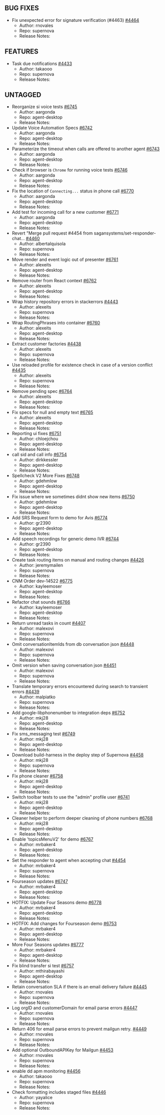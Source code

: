 ## BUG FIXES
 * Fix unexpected error for signature verification (#4463) [#4464](https://github.com/sagansystems/supernova/pull/4464)
    * Author: rnovales
    * Repo: supernova
    * Release Notes: 

## FEATURES
 * Task due notifications [#4433](https://github.com/sagansystems/supernova/pull/4433)
    * Author: takaooo
    * Repo: supernova
    * Release Notes: 

## UNTAGGED
 * Reorganize si voice tests [#6745](https://github.com/sagansystems/agent-desktop/pull/6745)
    * Author: aargonda
    * Repo: agent-desktop
    * Release Notes: 
 * Update Voice Automation Specs [#6742](https://github.com/sagansystems/agent-desktop/pull/6742)
    * Author: aargonda
    * Repo: agent-desktop
    * Release Notes: 
 * Parameterize the timeout when calls are offered to another agent [#6743](https://github.com/sagansystems/agent-desktop/pull/6743)
    * Author: aargonda
    * Repo: agent-desktop
    * Release Notes: 
 * Check if browser is `Chrome` for running voice tests [#6746](https://github.com/sagansystems/agent-desktop/pull/6746)
    * Author: aargonda
    * Repo: agent-desktop
    * Release Notes: 
 * Fix the location of `Connecting...` status in phone call [#6770](https://github.com/sagansystems/agent-desktop/pull/6770)
    * Author: aargonda
    * Repo: agent-desktop
    * Release Notes: 
 * Add test for incoming call for a new customer [#6771](https://github.com/sagansystems/agent-desktop/pull/6771)
    * Author: aargonda
    * Repo: agent-desktop
    * Release Notes: 
 * Revert "Merge pull request #4454 from sagansystems/set-responder-chat… [#4460](https://github.com/sagansystems/supernova/pull/4460)
    * Author: albertalquisola
    * Repo: supernova
    * Release Notes: 
 * Move render and event logic out of presenter [#6761](https://github.com/sagansystems/agent-desktop/pull/6761)
    * Author: alexeits
    * Repo: agent-desktop
    * Release Notes: 
 * Remove router from React context [#6762](https://github.com/sagansystems/agent-desktop/pull/6762)
    * Author: alexeits
    * Repo: agent-desktop
    * Release Notes: 
 * Wrap history repository errors in stackerrors [#4443](https://github.com/sagansystems/supernova/pull/4443)
    * Author: alexeits
    * Repo: supernova
    * Release Notes: 
 * Wrap RoutingPhrases into container [#6760](https://github.com/sagansystems/agent-desktop/pull/6760)
    * Author: alexeits
    * Repo: agent-desktop
    * Release Notes: 
 * Extract customer factories [#4438](https://github.com/sagansystems/supernova/pull/4438)
    * Author: alexeits
    * Repo: supernova
    * Release Notes: 
 * Use reloaded profile for existence check in case of a version conflict [#4435](https://github.com/sagansystems/supernova/pull/4435)
    * Author: alexeits
    * Repo: supernova
    * Release Notes: 
 * Remove pending spec [#6764](https://github.com/sagansystems/agent-desktop/pull/6764)
    * Author: alexeits
    * Repo: agent-desktop
    * Release Notes: 
 * Fix specs for null and empty text [#6765](https://github.com/sagansystems/agent-desktop/pull/6765)
    * Author: alexeits
    * Repo: agent-desktop
    * Release Notes: 
 * Reporting ui fixes [#6751](https://github.com/sagansystems/agent-desktop/pull/6751)
    * Author: chloejchou
    * Repo: agent-desktop
    * Release Notes: 
 * call sid and call info [#6754](https://github.com/sagansystems/agent-desktop/pull/6754)
    * Author: dirkkessler
    * Repo: agent-desktop
    * Release Notes: 
 * Spellcheck V2 More Fixes [#6748](https://github.com/sagansystems/agent-desktop/pull/6748)
    * Author: gdehmlow
    * Repo: agent-desktop
    * Release Notes: 
 * Fix issue where we sometimes didnt show new items [#6750](https://github.com/sagansystems/agent-desktop/pull/6750)
    * Author: gdehmlow
    * Repo: agent-desktop
    * Release Notes: 
 * Add SRS Request form to demo for Avis [#6774](https://github.com/sagansystems/agent-desktop/pull/6774)
    * Author: gr2390
    * Repo: agent-desktop
    * Release Notes: 
 * Add speech recordings for generic demo IVR [#6744](https://github.com/sagansystems/agent-desktop/pull/6744)
    * Author: gr2390
    * Repo: agent-desktop
    * Release Notes: 
 * Create task routing items on manual and routing changes [#4426](https://github.com/sagansystems/supernova/pull/4426)
    * Author: jeremymailen
    * Repo: supernova
    * Release Notes: 
 * CNM Order dev-14522 [#6775](https://github.com/sagansystems/agent-desktop/pull/6775)
    * Author: kayleemoser
    * Repo: agent-desktop
    * Release Notes: 
 * Refactor chat sounds [#6766](https://github.com/sagansystems/agent-desktop/pull/6766)
    * Author: kayleemoser
    * Repo: agent-desktop
    * Release Notes: 
 * Return unread tasks in count [#4407](https://github.com/sagansystems/supernova/pull/4407)
    * Author: malexovi
    * Repo: supernova
    * Release Notes: 
 * Omit conversationItemIds from db conversation json [#4448](https://github.com/sagansystems/supernova/pull/4448)
    * Author: malexovi
    * Repo: supernova
    * Release Notes: 
 * Omit version when saving conversation json [#4451](https://github.com/sagansystems/supernova/pull/4451)
    * Author: malexovi
    * Repo: supernova
    * Release Notes: 
 * Translate temporary errors encountered during search to transient errors [#4439](https://github.com/sagansystems/supernova/pull/4439)
    * Author: malpiatko
    * Repo: supernova
    * Release Notes: 
 * Add google-libphonenumber to integration deps [#6752](https://github.com/sagansystems/agent-desktop/pull/6752)
    * Author: mkj28
    * Repo: agent-desktop
    * Release Notes: 
 * Fix sms_messaging test [#6749](https://github.com/sagansystems/agent-desktop/pull/6749)
    * Author: mkj28
    * Repo: agent-desktop
    * Release Notes: 
 * Download build-harness in the deploy step of Supernova [#4458](https://github.com/sagansystems/supernova/pull/4458)
    * Author: mkj28
    * Repo: supernova
    * Release Notes: 
 * Fix phone cleaner [#6758](https://github.com/sagansystems/agent-desktop/pull/6758)
    * Author: mkj28
    * Repo: agent-desktop
    * Release Notes: 
 * Switch toolbar tests to use the "admin" profile user [#6741](https://github.com/sagansystems/agent-desktop/pull/6741)
    * Author: mkj28
    * Repo: agent-desktop
    * Release Notes: 
 * Cleaner helper to perform deeper cleaning of phone numbers [#6768](https://github.com/sagansystems/agent-desktop/pull/6768)
    * Author: mkj28
    * Repo: agent-desktop
    * Release Notes: 
 * Enable 'topicsMenuV2' for demo [#6767](https://github.com/sagansystems/agent-desktop/pull/6767)
    * Author: mrbaker4
    * Repo: agent-desktop
    * Release Notes: 
 * Set the responder to agent when accepting chat [#4454](https://github.com/sagansystems/supernova/pull/4454)
    * Author: mrbaker4
    * Repo: supernova
    * Release Notes: 
 * Fourseason updates [#6747](https://github.com/sagansystems/agent-desktop/pull/6747)
    * Author: mrbaker4
    * Repo: agent-desktop
    * Release Notes: 
 * HOTFIX: Update Four Seasons demo [#6778](https://github.com/sagansystems/agent-desktop/pull/6778)
    * Author: mrbaker4
    * Repo: agent-desktop
    * Release Notes: 
 * HOTFIX: Add changes for Fourseason demo [#6753](https://github.com/sagansystems/agent-desktop/pull/6753)
    * Author: mrbaker4
    * Repo: agent-desktop
    * Release Notes: 
 * More Four Seasons updates [#6777](https://github.com/sagansystems/agent-desktop/pull/6777)
    * Author: mrbaker4
    * Repo: agent-desktop
    * Release Notes: 
 * Fix blind transfer si test [#6757](https://github.com/sagansystems/agent-desktop/pull/6757)
    * Author: mthirabayashi
    * Repo: agent-desktop
    * Release Notes: 
 * Retain conversation SLA if there is an email delivery failure [#4445](https://github.com/sagansystems/supernova/pull/4445)
    * Author: rnovales
    * Repo: supernova
    * Release Notes: 
 * Log orgID and customerDomain for email parse errors [#4447](https://github.com/sagansystems/supernova/pull/4447)
    * Author: rnovales
    * Repo: supernova
    * Release Notes: 
 * Return 406 for email parse errors to prevent mailgun retry. [#4449](https://github.com/sagansystems/supernova/pull/4449)
    * Author: rnovales
    * Repo: supernova
    * Release Notes: 
 * Add optional OutboundAPIKey for Mailgun [#4453](https://github.com/sagansystems/supernova/pull/4453)
    * Author: rnovales
    * Repo: supernova
    * Release Notes: 
 * enable dd apm monitoring [#4456](https://github.com/sagansystems/supernova/pull/4456)
    * Author: takaooo
    * Repo: supernova
    * Release Notes: 
 * Check formatting includes staged files [#4446](https://github.com/sagansystems/supernova/pull/4446)
    * Author: yayalice
    * Repo: supernova
    * Release Notes: 
